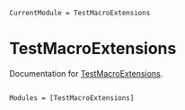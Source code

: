 ```@meta
CurrentModule = TestMacroExtensions
```

# TestMacroExtensions

Documentation for [TestMacroExtensions](https://github.com/tpapalex/TestMacroExtensions.jl).

```@index
```

```@autodocs
Modules = [TestMacroExtensions]
```

